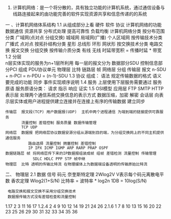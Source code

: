 1. 计算机网络：是一个将分散的，具有独立功能的计算机系统，通过通信设备与线路连接起来的由功能完善的软件实现资源共享和信息传递的的系统


一 、计算机网络体系结构
1.1
  从组成部分上看 硬件 软件 协议
  计算机网络的功能
    数据通信 资源共享 分布式处理 提高可靠性 负载均衡
  计算机网络分类
    按分布范围分类
      广域网(点对点 分组交换) 城域网 局域网(广播) 个人区域网
    按传输技术分类
      广播式 点对点
    按拓扑结构分类
      星形 总线形 环形 网状形
    按交换技术分类
      电路交换
      报文交换
      分组交换
    按传输介质分类
      有线
      无线
    时延带宽积 = 传播时延 * 带宽
1.2 分层  
    n层实体实现的服务为n+1层所利用
    每一层的报文分为 数据部分SDU 控制信息部分PCI 组成 PDU协议单元
    物理层 比特  链路层 帧  网络层 分组  传输层 报文
    n-SDU + n-PCI = n-PDU = (n-1)-SDU
1.3 协议
     组成：
       语法  规定传输数据的格式
       语义  要完成的功能
       同步  事件实现顺序说明
  1.4 服务
    上层使用下层服务需要通过 服务原语
      服务原语分类：
        请求
        指示
        响应
        证实
  1.5 OSI模型
    应用层  FTP SMTP HTTP
    表示层  处理两个通信系统交换信息的表示方式 数据压缩，加密 解密
    会话层  向表示层实体或用户进程提供建立连接并在连接上有序的传输数据 建立同步

    传输层  报文段(TCP) 用户数据报(UDP)  主机中两个进程通信 为端到端的链接提供可靠服务
           流量控制 差错控制 服务质量 数据传输管理
           TCP UDP
    网络层  数据报 把网络层协议数据安源分组从源端到目的端，为分组交换网上的不同主机提供通信服务
              路由选择 流量控制 拥塞控制 差错控制
              IP IPX ICMP IGMP ARP RARP PRAP OSPF
    数据链路层 帧 将网络层传下来的IP数据报组装成帧 组帧 差错检测 流量控制 传输管理
                SDLC HDLC PPP STP 帧中继
    物理层  比特 透明的传输比特流 在物理媒体上为数据端设备透明的传输原始比特流
二、 物理层
 2.1 数据 信号 码元
     奈奎斯特定理 2Wlog2V V表示每个码元离散电平数
     香农定理  Wlog2(1+S/N)
     比特率 = 波特率 * log2n
     1DB = 10log(S/N)

     电路交换和报文交换不采用分组交换技术
     数据报传输方式没有差错检查和流量控制







 1.17
 2 3 11 16 17
 1.2.4
 2 4 9 10 12 14 19 21 24 26
 2.1.6
 1 7 8 10 13 15 16 20 22 23 25 26 29 30 31 32 33 34 35 36
